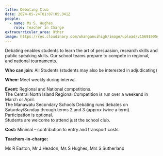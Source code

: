 ```yaml
---
title: Debating Club
date: 2024-05-24T01:07:05.341Z
people:
  - name: Ms S. Hughes
    role: Teacher in Charge
extracurricular_area: Other
image: https://res.cloudinary.com/whanganuihigh/image/upload/v1569190546/Performing%20Arts/Debating.jpg
---
```

Debating enables students to learn the art of persuasion, research skills and public speaking skills. Our school teams prepare to compete in regional, and national tournaments. 

**Who can join:** All Students (students may also be interested 
in adjudicating)

**When:** Meet weekly during interval.

**Event:** Regional and National competitions.  
The Central North Island Regional Competition is run over a weekend in March or April.  
The Manawatu Secondary Schools Debating runs debates on Saturday/Sunday through terms 2 and 3 (approx twice a term).  
Participation is optional.  
Students are welcome to attend just the school club.

**Cost:** Minimal – contribution to entry and transport costs.

**Teachers-in-charge:** 

Ms R Easton, Mr J Headon, Ms S Hughes, Mrs S Sutherland